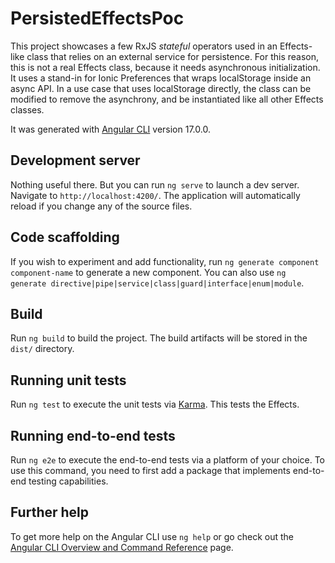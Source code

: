 # PersistedEffectsPoc

This project showcases a few RxJS _stateful_ operators
used in an Effects-like class that relies on an external
service for persistence. For this reason, this is not a
real Effects class, because it needs asynchronous 
initialization. It uses a stand-in for Ionic Preferences
that wraps localStorage inside an async API.
In a use case that uses localStorage directly, 
the class can be modified
to remove the asynchrony, and be instantiated like all
other Effects classes.

It was generated with [Angular CLI](https://github.com/angular/angular-cli) version 17.0.0.

## Development server

Nothing useful there. But you can run `ng serve` to launch a dev server. Navigate to `http://localhost:4200/`. The application will automatically reload if you change any of the source files.

## Code scaffolding

If you wish to experiment and add functionality,
run `ng generate component component-name` to generate a new component. You can also use `ng generate directive|pipe|service|class|guard|interface|enum|module`.

## Build

Run `ng build` to build the project. The build artifacts will be stored in the `dist/` directory.

## Running unit tests

Run `ng test` to execute the unit tests via [Karma](https://karma-runner.github.io).
This tests the Effects.

## Running end-to-end tests

Run `ng e2e` to execute the end-to-end tests via a platform of your choice. To use this command, you need to first add a package that implements end-to-end testing capabilities.

## Further help

To get more help on the Angular CLI use `ng help` or go check out the [Angular CLI Overview and Command Reference](https://angular.io/cli) page.
